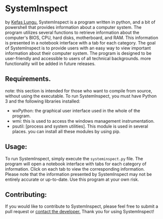 # SystemInspect
by [Kefas Lungu.](https://github.com/kefaslungu)
SystemInspect is a program written in python, and a bit of powershell that provides information about a computer system. The program utilizes several functions to retrieve information about the computer's BIOS, CPU, hard disks, motherboard, and RAM. This information is presented in a notebook interface with a tab for each category.
The goal of SystemInspect is to provide users with an easy way to view important information about their computer system. The program is designed to be user-friendly and accessible to users of all technical backgrounds.
more functionality will be added in future releases.
## Requirements.
note: this section is intended for those who want to compile from source, without using the executable.
To run SystemInspect, you must have Python 3 and the following libraries installed:
* wxPython: the graphical user interface used in the whole of the program.
* wmi: this is used to access the windows management instrumentation.
* psutil: [process and system utilities]. This module is used in several places.
you can install all these modules by using pip.
## Usage:
To run SystemInspect, simply execute the `systeminspect.py` file. The program will open a notebook interface with tabs for each category of information. Click on each tab to view the corresponding information.
Please note that the information presented by SystemInspect may not be entirely accurate or up-to-date. Use this program at your own risk.
## Contributing:
If you would like to contribute to SystemInspect, please feel free to submit a pull request or [contact the developer.](jameskefaslungu@gmail.com)
Thank you for using SystemInspect!